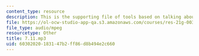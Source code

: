 ```yaml
---
content_type: resource
description: This is the supporting file of tools based on talking about weather.
file: https://ol-ocw-studio-app-qa.s3.amazonaws.com/courses/res-21g-003-learning-chinese-a-foundation-course-in-mandarin-spring-2011/60302020183147b2ff86d8b494e2c660_7.11.mp3
file_type: audio/mpeg
resourcetype: Other
title: 7.11.mp3
uid: 60302020-1831-47b2-ff86-d8b494e2c660
---
```

